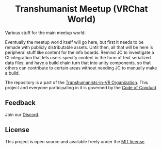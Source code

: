 <h1 align="center">Transhumanist Meetup (VRChat World)</h1>

Various stuff for the main meetup world.

Eventually the meetup world itself will go here, but first it needs to be remade with publicly distributable assets. Until then, all that will be here is peripheral stuff like content for the info boards. Remind JC to investigate a CI integration that lets users specify content in the form of text serialized data files, and have a build chain turn that into unity components, so that others can contribute to certain areas without needing JC to manually make a build.

The repository is a part of the [Transhumanists-in-VR Organization](https://github.com/Transhumanists-in-VR). This project and everyone participating in it is governed by the [Code of Conduct](CODE_OF_CONDUCT.md).

## Feedback

Join our [Discord](https://discord.gg/NZdhw2rCR5).

## License

This project is open source and available freely under the [MIT license](LICENSE.md).
